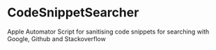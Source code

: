 # CodeSnippetSearcher
Apple Automator Script for sanitising code snippets for searching with Google, Github and Stackoverflow
